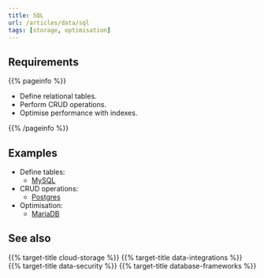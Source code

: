 ```yaml
---
title: SQL
url: /articles/data/sql
tags: [storage, optimisation]
---
```


## Requirements

{{% pageinfo %}}

* Define relational tables.
* Perform CRUD operations.
* Optimise performance with indexes.

{{% /pageinfo %}}

## Examples

* Define tables:
  * [MySQL](https://dev.mysql.com/doc/refman/8.0/en/sql-data-definition-statements.html)
* CRUD operations:
  * [Postgres](https://www.postgresql.org/docs/current/dml.html)
* Optimisation:
  * [MariaDB](https://mariadb.com/kb/en/getting-started-with-indexes/)

## See also

{{% target-title cloud-storage %}}
{{% target-title data-integrations %}}
{{% target-title data-security %}}
{{% target-title database-frameworks %}}
